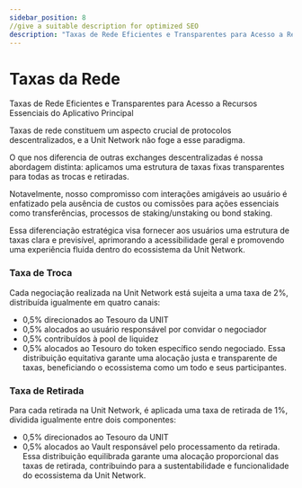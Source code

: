```yaml
---
sidebar_position: 8
//give a suitable description for optimized SEO
description: "Taxas de Rede Eficientes e Transparentes para Acesso a Recursos Essenciais do Aplicativo Principal."
---
```


# Taxas da Rede

Taxas de Rede Eficientes e Transparentes para Acesso a Recursos Essenciais do Aplicativo Principal

Taxas de rede constituem um aspecto crucial de protocolos descentralizados, e a Unit Network não foge a esse paradigma.

O que nos diferencia de outras exchanges descentralizadas é nossa abordagem distinta: aplicamos uma estrutura de taxas fixas transparentes para todas as trocas e retiradas.

Notavelmente, nosso compromisso com interações amigáveis ao usuário é enfatizado pela ausência de custos ou comissões para ações essenciais como transferências, processos de staking/unstaking ou bond staking.

Essa diferenciação estratégica visa fornecer aos usuários uma estrutura de taxas clara e previsível, aprimorando a acessibilidade geral e promovendo uma experiência fluida dentro do ecossistema da Unit Network.

### Taxa de Troca

Cada negociação realizada na Unit Network está sujeita a uma taxa de 2%, distribuída igualmente em quatro canais:

- 0,5% direcionados ao Tesouro da UNIT
- 0,5% alocados ao usuário responsável por convidar o negociador
- 0,5% contribuídos à pool de liquidez
- 0,5% alocados ao Tesouro do token específico sendo negociado. Essa distribuição equitativa garante uma alocação justa e transparente de taxas, beneficiando o ecossistema como um todo e seus participantes.

### Taxa de Retirada

Para cada retirada na Unit Network, é aplicada uma taxa de retirada de 1%, dividida igualmente entre dois componentes:

- 0,5% direcionados ao Tesouro da UNIT
- 0,5% alocados ao Vault responsável pelo processamento da retirada.
  Essa distribuição equilibrada garante uma alocação proporcional das taxas de retirada, contribuindo para a sustentabilidade e funcionalidade do ecossistema da Unit Network.
